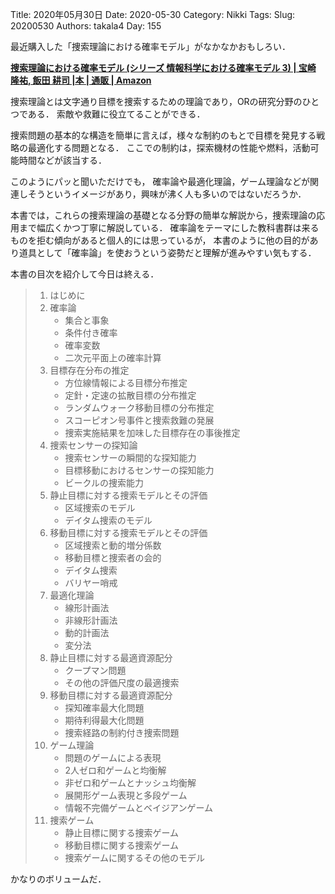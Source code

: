 ﻿Title: 2020年05月30日
Date: 2020-05-30
Category: Nikki
Tags: 
Slug: 20200530
Authors: takala4
Day: 155



最近購入した「捜索理論における確率モデル」がなかなかおもしろい．


**[捜索理論における確率モデル (シリーズ 情報科学における確率モデル 3) | 宝崎 隆祐, 飯田 耕司 |本 | 通販 | Amazon](https://www.amazon.co.jp/dp/4339028339/)**


捜索理論とは文字通り目標を捜索するための理論であり，ORの研究分野のひとつである．
索敵や救難に役立てることができる．


捜索問題の基本的な構造を簡単に言えば，様々な制約のもとで目標を発見する戦略の最適化する問題となる．
ここでの制約は，探索機材の性能や燃料，活動可能時間などが該当する．


このようにパッと聞いただけでも，
確率論や最適化理論，ゲーム理論などが関連しそうというイメージがあり，興味が沸く人も多いのではないだろうか．


本書では，これらの捜索理論の基礎となる分野の簡単な解説から，捜索理論の応用まで幅広くかつ丁寧に解説している．
確率論をテーマにした教科書群は来るものを拒む傾向があると個人的には思っているが，
本書のように他の目的があり道具として「確率論」を使おうという姿勢だと理解が進みやすい気もする．


本書の目次を紹介して今日は終える．

> 1. はじめに
> 2. 確率論
>      * 集合と事象
>      * 条件付き確率
>      * 確率変数
>      * 二次元平面上の確率計算
> 3. 目標存在分布の推定
>     * 方位線情報による目標分布推定
>     * 定針・定速の拡散目標の分布推定
>     * ランダムウォーク移動目標の分布推定
>     * スコーピオン号事件と捜索救難の発展
>     * 捜索実施結果を加味した目標存在の事後推定
> 4. 捜索センサーの探知論
>     * 捜索センサーの瞬間的な探知能力
>     * 目標移動におけるセンサーの探知能力
>     * ビークルの捜索能力
> 5. 静止目標に対する捜索モデルとその評価
>     * 区域捜索のモデル
>     * デイタム捜索のモデル
> 6. 移動目標に対する捜索モデルとその評価
>     * 区域捜索と動的増分係数
>     * 移動目標と捜索者の会的
>     * デイタム捜索
>     * バリヤー哨戒
> 7. 最適化理論
>     * 線形計画法
>     * 非線形計画法
>     * 動的計画法
>     * 変分法
> 8. 静止目標に対する最適資源配分
>     * クープマン問題
>     * その他の評価尺度の最適捜索
> 9. 移動目標に対する最適資源配分
>     * 探知確率最大化問題
>     * 期待利得最大化問題
>     * 捜索経路の制約付き捜索問題
> 10. ゲーム理論
>      * 問題のゲームによる表現
>      * 2人ゼロ和ゲームと均衡解
>      * 非ゼロ和ゲームとナッシュ均衡解
>      * 展開形ゲーム表現と多段ゲーム
>      * 情報不完備ゲームとベイジアンゲーム
> 11. 捜索ゲーム
>      * 静止目標に関する捜索ゲーム
>      * 移動目標に関する捜索ゲーム
>      * 捜索ゲームに関するその他のモデル

かなりのボリュームだ．
